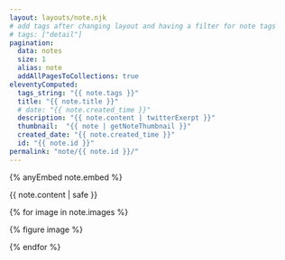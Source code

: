 ```yaml
---
layout: layouts/note.njk
# add tags after changing layout and having a filter for note tags
# tags: ["detail"] 
pagination:
  data: notes
  size: 1  
  alias: note
  addAllPagesToCollections: true
eleventyComputed:
  tags_string: "{{ note.tags }}"
  title: "{{ note.title }}"
  # date: "{{ note.created_time }}"
  description: "{{ note.content | twitterExerpt }}"
  thumbnail:  "{{ note | getNoteThumbnail }}"
  created_date: "{{ note.created_time }}"
  id: "{{ note.id }}"
permalink: "note/{{ note.id }}/"
---
```


{% anyEmbed note.embed %}

{{ note.content | safe }}

{% for image in note.images %}

{% figure image %}

{% endfor %}

